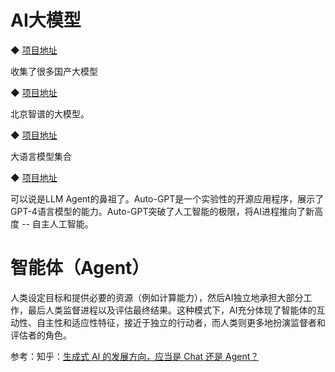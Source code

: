 # AI大模型

◆ [项目地址](https://github.com/wgwang/awesome-LLMs-In-China)

收集了很多国产大模型

◆ [项目地址](https://github.com/THUDM/ChatGLM-6B) 

北京智谱的大模型。

◆ [项目地址](https://github.com/lonePatient/awesome-pretrained-chinese-nlp-models)

大语言模型集合

◆ [项目地址](https://github.com/Significant-Gravitas/AutoGPT)

可以说是LLM Agent的鼻祖了。Auto-GPT是一个实验性的开源应用程序，展示了GPT-4语言模型的能力。Auto-GPT突破了人工智能的极限，将AI进程推向了新高度 -- 自主人工智能。

# 智能体（Agent）

人类设定目标和提供必要的资源（例如计算能力），然后AI独立地承担大部分工作，最后人类监督进程以及评估最终结果。这种模式下，AI充分体现了智能体的互动性、自主性和适应性特征，接近于独立的行动者，而人类则更多地扮演监督者和评估者的角色。

参考：知乎：[生成式 AI 的发展方向，应当是 Chat 还是 Agent？](https://www.zhihu.com/answer/3354027066)
